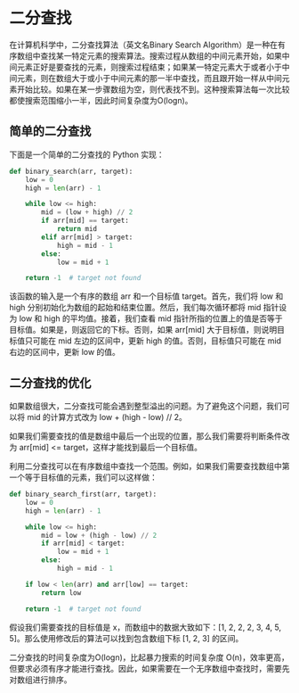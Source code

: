 # 二分查找
在计算机科学中，二分查找算法（英文名Binary Search Algorithm）是一种在有序数组中查找某一特定元素的搜索算法。搜索过程从数组的中间元素开始，如果中间元素正好是要查找的元素，则搜索过程结束；如果某一特定元素大于或者小于中间元素，则在数组大于或小于中间元素的那一半中查找，而且跟开始一样从中间元素开始比较。如果在某一步骤数组为空，则代表找不到。这种搜索算法每一次比较都使搜索范围缩小一半，因此时间复杂度为O(logn)。

## 简单的二分查找
下面是一个简单的二分查找的 Python 实现：
```py
def binary_search(arr, target):
    low = 0
    high = len(arr) - 1

    while low <= high:
        mid = (low + high) // 2
        if arr[mid] == target:
            return mid
        elif arr[mid] > target:
            high = mid - 1
        else:
            low = mid + 1

    return -1  # target not found
```

该函数的输入是一个有序的数组 arr 和一个目标值 target。首先，我们将 low 和 high 分别初始化为数组的起始和结束位置。然后，我们每次循环都将 mid 指针设为 low 和 high 的平均值。接着，我们查看 mid 指针所指的位置上的值是否等于目标值。如果是，则返回它的下标。否则，如果 arr[mid] 大于目标值，则说明目标值只可能在 mid 左边的区间中，更新 high 的值。否则，目标值只可能在 mid 右边的区间中，更新 low 的值。

## 二分查找的优化
如果数组很大，二分查找可能会遇到整型溢出的问题。为了避免这个问题，我们可以将 mid 的计算方式改为 low + (high - low) // 2。

如果我们需要查找的值是数组中最后一个出现的位置，那么我们需要将判断条件改为 arr[mid] <= target，这样才能找到最后一个目标值。

利用二分查找可以在有序数组中查找一个范围。例如，如果我们需要查找数组中第一个等于目标值的元素，我们可以这样做：
```py
def binary_search_first(arr, target):
    low = 0
    high = len(arr) - 1

    while low <= high:
        mid = low + (high - low) // 2
        if arr[mid] < target:
            low = mid + 1
        else:
            high = mid - 1

    if low < len(arr) and arr[low] == target:
        return low

    return -1  # target not found
```

假设我们需要查找的目标值是 x，而数组中的数据大致如下：[1, 2, 2, 2, 3, 4, 5, 5]。那么使用修改后的算法可以找到包含数组下标 [1, 2, 3] 的区间。

二分查找的时间复杂度为O(logn)，比起暴力搜索的时间复杂度 O(n)，效率更高，但要求必须有序才能进行查找。因此，如果需要在一个无序数组中查找时，需要先对数组进行排序。